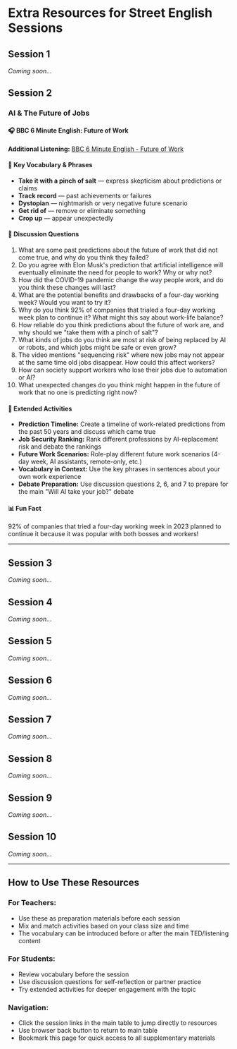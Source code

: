 # Extra Resources for Street English Sessions

## Session 1
*Coming soon...*

## Session 2
### AI & The Future of Jobs

#### 🎧 BBC 6 Minute English: Future of Work
**Additional Listening:** [BBC 6 Minute English - Future of Work](https://www.bbc.co.uk/learningenglish/english/features/6-minute-english)

#### 📝 Key Vocabulary & Phrases
- **Take it with a pinch of salt** — express skepticism about predictions or claims
- **Track record** — past achievements or failures  
- **Dystopian** — nightmarish or very negative future scenario
- **Get rid of** — remove or eliminate something
- **Crop up** — appear unexpectedly

#### 🤔 Discussion Questions
1. What are some past predictions about the future of work that did not come true, and why do you think they failed?
2. Do you agree with Elon Musk's prediction that artificial intelligence will eventually eliminate the need for people to work? Why or why not?
3. How did the COVID-19 pandemic change the way people work, and do you think these changes will last?
4. What are the potential benefits and drawbacks of a four-day working week? Would you want to try it?
5. Why do you think 92% of companies that trialed a four-day working week plan to continue it? What might this say about work-life balance?
6. How reliable do you think predictions about the future of work are, and why should we "take them with a pinch of salt"?
7. What kinds of jobs do you think are most at risk of being replaced by AI or robots, and which jobs might be safe or even grow?
8. The video mentions "sequencing risk" where new jobs may not appear at the same time old jobs disappear. How could this affect workers?
9. How can society support workers who lose their jobs due to automation or AI?
10. What unexpected changes do you think might happen in the future of work that no one is predicting right now?

#### 🎯 Extended Activities
- **Prediction Timeline:** Create a timeline of work-related predictions from the past 50 years and discuss which came true
- **Job Security Ranking:** Rank different professions by AI-replacement risk and debate the rankings  
- **Future Work Scenarios:** Role-play different future work scenarios (4-day week, AI assistants, remote-only, etc.)
- **Vocabulary in Context:** Use the key phrases in sentences about your own work experience
- **Debate Preparation:** Use discussion questions 2, 6, and 7 to prepare for the main "Will AI take your job?" debate

#### 📊 Fun Fact
92% of companies that tried a four-day working week in 2023 planned to continue it because it was popular with both bosses and workers!

---

## Session 3
*Coming soon...*

## Session 4
*Coming soon...*

## Session 5
*Coming soon...*

## Session 6
*Coming soon...*

## Session 7
*Coming soon...*

## Session 8
*Coming soon...*

## Session 9
*Coming soon...*

## Session 10
*Coming soon...*

---

## How to Use These Resources

### For Teachers:
- Use these as preparation materials before each session
- Mix and match activities based on your class size and time
- The vocabulary can be introduced before or after the main TED/listening content

### For Students:
- Review vocabulary before the session
- Use discussion questions for self-reflection or partner practice
- Try extended activities for deeper engagement with the topic

### Navigation:
- Click the session links in the main table to jump directly to resources
- Use browser back button to return to main table
- Bookmark this page for quick access to all supplementary materials
